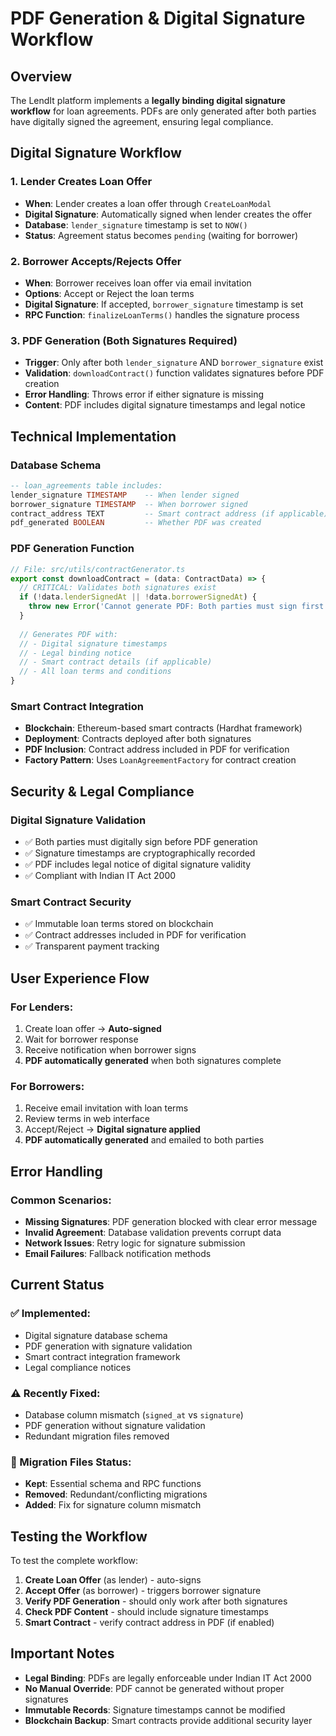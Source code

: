 # PDF Generation & Digital Signature Workflow

## Overview
The LendIt platform implements a **legally binding digital signature workflow** for loan agreements. PDFs are only generated after both parties have digitally signed the agreement, ensuring legal compliance.

## Digital Signature Workflow

### 1. Lender Creates Loan Offer
- **When**: Lender creates a loan offer through `CreateLoanModal`
- **Digital Signature**: Automatically signed when lender creates the offer
- **Database**: `lender_signature` timestamp is set to `NOW()`
- **Status**: Agreement status becomes `pending` (waiting for borrower)

### 2. Borrower Accepts/Rejects Offer
- **When**: Borrower receives loan offer via email invitation
- **Options**: Accept or Reject the loan terms
- **Digital Signature**: If accepted, `borrower_signature` timestamp is set
- **RPC Function**: `finalizeLoanTerms()` handles the signature process

### 3. PDF Generation (Both Signatures Required)
- **Trigger**: Only after both `lender_signature` AND `borrower_signature` exist
- **Validation**: `downloadContract()` function validates signatures before PDF creation
- **Error Handling**: Throws error if either signature is missing
- **Content**: PDF includes digital signature timestamps and legal notice

## Technical Implementation

### Database Schema
```sql
-- loan_agreements table includes:
lender_signature TIMESTAMP    -- When lender signed
borrower_signature TIMESTAMP  -- When borrower signed
contract_address TEXT         -- Smart contract address (if applicable)
pdf_generated BOOLEAN         -- Whether PDF was created
```

### PDF Generation Function
```typescript
// File: src/utils/contractGenerator.ts
export const downloadContract = (data: ContractData) => {
  // CRITICAL: Validates both signatures exist
  if (!data.lenderSignedAt || !data.borrowerSignedAt) {
    throw new Error('Cannot generate PDF: Both parties must sign first');
  }
  
  // Generates PDF with:
  // - Digital signature timestamps
  // - Legal binding notice
  // - Smart contract details (if applicable)
  // - All loan terms and conditions
}
```

### Smart Contract Integration
- **Blockchain**: Ethereum-based smart contracts (Hardhat framework)
- **Deployment**: Contracts deployed after both signatures
- **PDF Inclusion**: Contract address included in PDF for verification
- **Factory Pattern**: Uses `LoanAgreementFactory` for contract creation

## Security & Legal Compliance

### Digital Signature Validation
- ✅ Both parties must digitally sign before PDF generation
- ✅ Signature timestamps are cryptographically recorded
- ✅ PDF includes legal notice of digital signature validity
- ✅ Compliant with Indian IT Act 2000

### Smart Contract Security
- ✅ Immutable loan terms stored on blockchain
- ✅ Contract addresses included in PDF for verification
- ✅ Transparent payment tracking

## User Experience Flow

### For Lenders:
1. Create loan offer → **Auto-signed**
2. Wait for borrower response
3. Receive notification when borrower signs
4. **PDF automatically generated** when both signatures complete

### For Borrowers:
1. Receive email invitation with loan terms
2. Review terms in web interface
3. Accept/Reject → **Digital signature applied**
4. **PDF automatically generated** and emailed to both parties

## Error Handling

### Common Scenarios:
- **Missing Signatures**: PDF generation blocked with clear error message
- **Invalid Agreement**: Database validation prevents corrupt data
- **Network Issues**: Retry logic for signature submission
- **Email Failures**: Fallback notification methods

## Current Status

### ✅ Implemented:
- Digital signature database schema
- PDF generation with signature validation
- Smart contract integration framework
- Legal compliance notices

### ⚠️ Recently Fixed:
- Database column mismatch (`signed_at` vs `signature`)
- PDF generation without signature validation
- Redundant migration files removed

### 🔄 Migration Files Status:
- **Kept**: Essential schema and RPC functions
- **Removed**: Redundant/conflicting migrations
- **Added**: Fix for signature column mismatch

## Testing the Workflow

To test the complete workflow:

1. **Create Loan Offer** (as lender) - auto-signs
2. **Accept Offer** (as borrower) - triggers borrower signature
3. **Verify PDF Generation** - should only work after both signatures
4. **Check PDF Content** - should include signature timestamps
5. **Smart Contract** - verify contract address in PDF (if enabled)

## Important Notes

- **Legal Binding**: PDFs are legally enforceable under Indian IT Act 2000
- **No Manual Override**: PDF cannot be generated without proper signatures
- **Immutable Records**: Signature timestamps cannot be modified
- **Blockchain Backup**: Smart contracts provide additional security layer
